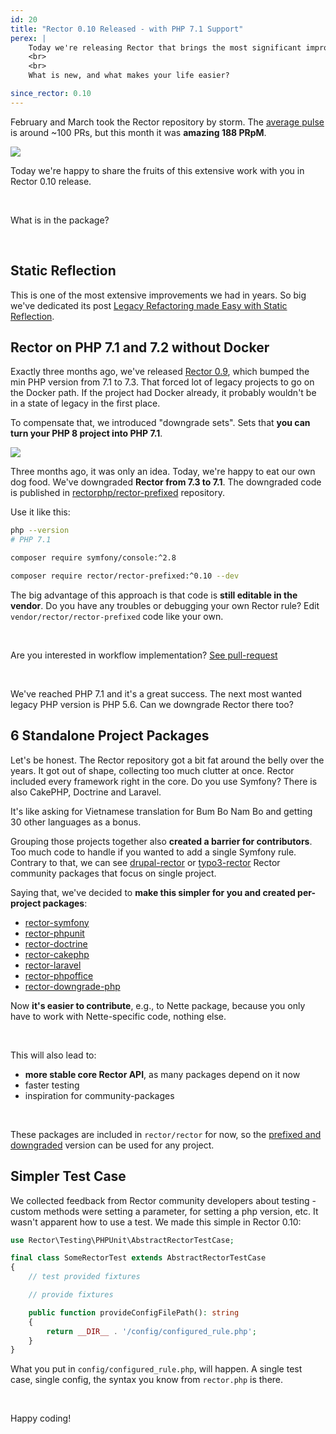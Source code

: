 ```yaml
---
id: 20
title: "Rector 0.10 Released - with PHP 7.1 Support"
perex: |
    Today we're releasing Rector that brings the most significant improvement for usability yet. It took 2 months of hard work of our team and Rector community, but we're  here.
    <br>
    <br>
    What is new, and what makes your life easier?

since_rector: 0.10
---
```


February and March took the Rector repository by storm. The [average pulse](https://github.com/rectorphp/rector/pulse/monthly) is around ~100 PRs, but this month it was **amazing 188 PRpM**.

<img src="https://user-images.githubusercontent.com/924196/111969654-c4043800-8afa-11eb-9121-ef1448d2ce37.png" class="img-thumbnail">

<br>

Today we're happy to share the fruits of this extensive work with you in Rector 0.10 release.

<br>

What is in the package?

<br>

## Static Reflection

This is one of the most extensive improvements we had in years. So big we've dedicated its post [Legacy Refactoring made Easy with Static Reflection](/blog/2021/03/15/legacy-refactoring-made-easy-with-static-reflection).


## Rector on PHP 7.1 and 7.2 without Docker

Exactly three months ago, we've released [Rector 0.9](/blog/2020/12/28/rector-09-released), which bumped the min PHP version from 7.1 to 7.3. That forced lot of legacy projects to go on the Docker path. If the project had Docker already, it probably wouldn't be in a state of legacy in the first place.

To compensate that, we introduced "downgrade sets". Sets that **you can turn your PHP 8 project into PHP 7.1**.

<img src="https://user-images.githubusercontent.com/924196/111987643-c02ee080-8b0f-11eb-87c4-b2733e7dfc8e.png" class="img-thumbnail">

<br>

Three months ago, it was only an idea. Today, we're happy to eat our own dog food. We've downgraded **Rector from 7.3 to 7.1**. The downgraded code is published in [rectorphp/rector-prefixed](https://github.com/rectorphp/rector-prefixed) repository.

Use it like this:

```bash
php --version
# PHP 7.1

composer require symfony/console:^2.8

composer require rector/rector-prefixed:^0.10 --dev
```

The big advantage of this approach is that code is **still editable in the vendor**. Do you have any troubles or debugging your own Rector rule? Edit `vendor/rector/rector-prefixed` code like your own.

<br>

Are you interested in workflow implementation? [See pull-request](https://github.com/rectorphp/rector/pull/5880/files)

<br>

We've reached PHP 7.1 and it's a great success. The next most wanted legacy PHP version is PHP 5.6. Can we downgrade Rector there too?


## 6 Standalone Project Packages

Let's be honest. The Rector repository got a bit fat around the belly over the years. It got out of shape, collecting too much clutter at once. Rector included every framework right in the core. Do you use Symfony? There is also CakePHP, Doctrine and Laravel.

It's like asking for Vietnamese translation for Bum Bo Nam Bo and getting 30 other languages as a bonus.

Grouping those projects together also **created a barrier for contributors**. Too much code to handle if you wanted to add a single Symfony rule.
Contrary to that, we can see [drupal-rector](https://github.com/palantirnet/drupal-rector) or [typo3-rector](https://github.com/sabbelasichon/typo3-rector) Rector community packages that focus on single project.

Saying that, we've decided to **make this simpler for you and created per-project packages**:

- [rector-symfony](https://github.com/rectorphp/rector-symfony)
- [rector-phpunit](https://github.com/rectorphp/rector-phpunit)
- [rector-doctrine](https://github.com/rectorphp/rector-doctrine)
- [rector-cakephp](https://github.com/rectorphp/rector-cakephp)
- [rector-laravel](https://github.com/rectorphp/rector-laravel)
- [rector-phpoffice](https://github.com/rectorphp/rector-phpoffice)
- [rector-downgrade-php](https://github.com/rectorphp/rector-downgrade-php)

Now **it's easier to contribute**, e.g., to Nette package, because you only have to work with Nette-specific code, nothing else.

<br>

This will also lead to:

- **more stable core Rector API**, as many packages depend on it now
- faster testing
- inspiration for community-packages

<br>

These packages are included in `rector/rector` for now, so the [prefixed and downgraded](https://github.com/rectorphp/rector-prefixed) version can be used for any project.

## Simpler Test Case

We collected feedback from Rector community developers about testing - custom methods were setting a parameter, for setting a php version, etc. It wasn't apparent how to use a test. We made this simple in Rector 0.10:

```php
use Rector\Testing\PHPUnit\AbstractRectorTestCase;

final class SomeRectorTest extends AbstractRectorTestCase
{
    // test provided fixtures

    // provide fixtures

    public function provideConfigFilePath(): string
    {
        return __DIR__ . '/config/configured_rule.php';
    }
}
```

What you put in `config/configured_rule.php`, will happen.
A single test case, single config, the syntax you know from `rector.php` is there.

<br>

Happy coding!
